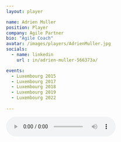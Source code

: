 ```yaml
---
layout: player

name: Adrien Muller
position: Player
company: Agile Partner
bio: "Agile Coach"
avatar: /images/players/AdrienMuller.jpg
socials:
  - name: linkedin
    url : in/adrien-muller-566373a/

events:
  - Luxembourg 2015
  - Luxembourg 2017
  - Luxembourg 2018
  - Luxembourg 2019
  - Luxembourg 2022
  
---
```


<audio controls>
  <source src="/files/soundbites/2017-03/170324-AdrienMuller.m4a" type="audio/mpeg">
  Your browser does not support the audio tag.
</audio>

